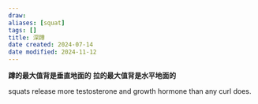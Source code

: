 ```yaml
---
draw:
aliases: [squat]
tags: []
title: 深蹲
date created: 2024-07-14
date modified: 2024-11-12
---
```


**蹲的最大值背是垂直地面的** **拉的最大值背是水平地面的**

squats release more testosterone and growth hormone than any curl does.
